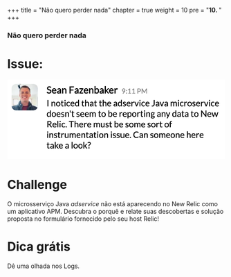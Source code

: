 +++
title = "Não quero perder nada"
chapter = true
weight = 10
pre = "<b>10. </b>"
+++

### Não quero perder nada

# Issue:

![adservice slack](/images/sean-slack.png)

# Challenge

O microsserviço Java *adservice* não está aparecendo no New Relic como um aplicativo APM. Descubra o porquê e relate suas descobertas e solução proposta no formulário fornecido pelo seu host Relic!

# Dica grátis

Dê uma olhada nos Logs.